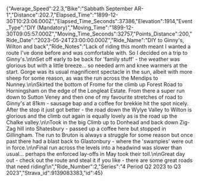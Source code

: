 {"Average_Speed":22.3,"Bike":"Sabbath September AR-1","Distance":202.7,"Elapsed_Time":"1899-12-30T10:23:06.000Z","Elapsed_Time_Seconds":37386,"Elevation":1914,"Event_Type":"DIY (Mandatory)","Moving_Time":"1899-12-30T09:05:57.000Z","Moving_Time_Seconds":32757,"Points_Distance":200,"Ride_Date":"2023-05-24T23:00:00.000Z","Ride_Name":"DIY to Ginny's, Wilton and back","Ride_Notes":"Lack of riding this month meant I wanted a route I've done before and was comfortable with. So I decided on a trip to Ginny's.\n\nSet off early to be back for 'family stuff' - the weather was glorious but with a little breeze... so needed arm and knee warmers at the start. Gorge was its usual magnificent spectacle in the sun, albeit with more sheep for some reason, as was the run across the Mendips to Nunney.\n\nSkirted the bottom of Frome for the climb up Forest Road to Horningsham on the edge of the Longleat Estate. From there a super run down to Sutton Veney and then one of my favourite stretches of road to Ginny's at 81km - sausage bap and a coffee for brekkie hit the spot nicely. After the stop it just got better - the road down the Wylye Valley to Wilton is glorious and the climb out again is equally lovely as is the road up the Chalke valley.\n\nTook in the big Climb up to Donhead and back down Zig-Zag hill into Shatesbury - passed up a coffee here but stopped in Gillingham. The run to Bruton is always a struggle for some reason but once past there had a blast back to Glastonbury - where the 'swampies' were out in force.\n\nFinal run across the levels into a headwind was slower than usual... perhaps the enforced lay-offs in May took their toll.\n\nGreat day out - check out the route and steal it if you like - there are some great roads that need riding!\n","Ride_Number":2,"Series":"4 Period Q2 2023 to Q3 2023","Strava_id":9139083383,"id":45}